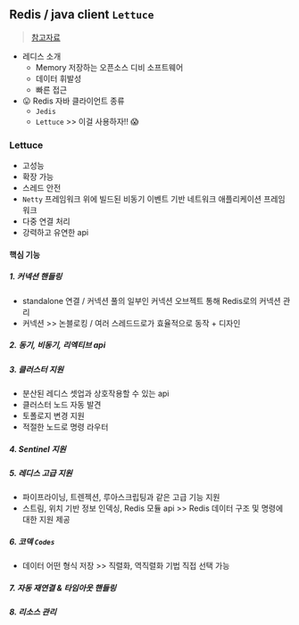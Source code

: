## Redis / java client `Lettuce`
> [참고자료](https://jojoldu.tistory.com/418)
- 레디스 소개
  - Memory 저장하는 오픈소스 디비 소프트웨어
  - 데이터 휘발성
  - 빠른 접근
- 😛 Redis 자바 클라이언트 종류
  - `Jedis`
  - `Lettuce` >> 이걸 사용하자!! 😱
### Lettuce
- 고성능
- 확장 가능
- 스레드 안전
- `Netty` 프레임워크 위에 빌드된 비동기 이벤트 기반 네트워크 애플리케이션 프레임워크
- 다중 연결 처리
- 강력하고 유연한 api

#### 핵심 기능
##### 1. 커넥션 핸들링
- standalone 연결 / 커넥션 풀의 일부인 커넥션 오브젝트 통해 Redis로의 커넥션 관리
- 커넥션 >> 논블로킹 / 여러 스레드드로가 효율적으로 동작 + 디자인
##### 2. 동기, 비동기, 리엑티브 api
##### 3. 클러스터 지원
- 분산된 레디스 셋업과 상호작용할 수 있는 api
- 클러스터 노드 자동 발견
- 토폴로지 변경 지원
- 적절한 노드로 명령 라우터
##### 4. Sentinel 지원
##### 5. 레디스 고급 지원
- 파이프라이닝, 트렌젝션, 루아스크립팅과 같은 고급 기능 지원
- 스트림, 위치 기반 정보 인덱싱, Redis 모듈 api >> Redis 데이터 구조 및 명령에 대한 지원 제공
##### 6. 코덱 `Codes`
- 데이터 어떤 형식 저장 >> 직렬화, 역직렬화 기법 직접 선택 가능
##### 7. 자동 재연결 & 타임아웃 핸들링
##### 8. 리소스 관리
